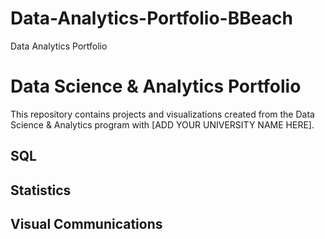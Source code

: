 # Data-Analytics-Portfolio-BBeach
Data Analytics Portfolio
# Data Science & Analytics Portfolio
This repository contains projects and visualizations created from the Data Science & Analytics program with [ADD YOUR UNIVERSITY NAME HERE].

## SQL

## Statistics

## Visual Communications

